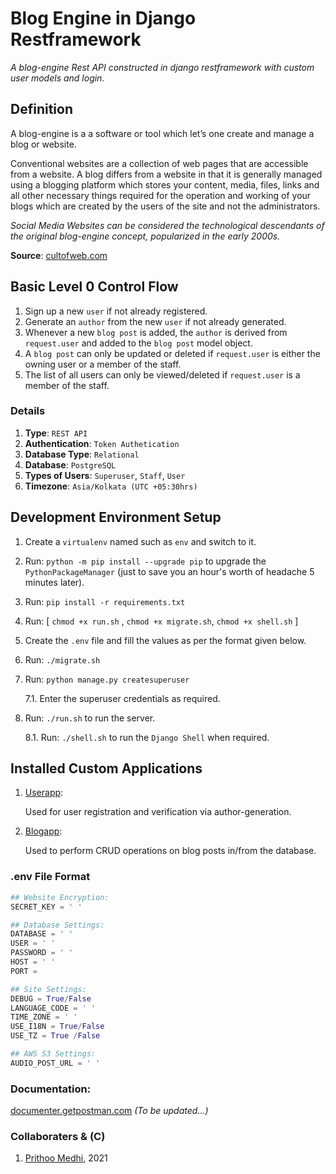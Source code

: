 # Blog Engine in Django Restframework 

_A blog-engine Rest API constructed in django restframework with custom user models and login._

## Definition

<p> A blog-engine is a a software or tool which let’s one create and manage a blog or website. </p>

<p> Conventional websites are a collection of web pages that are accessible from a website. A blog differs from a website in that it is generally managed using a blogging platform which stores your content, media, files, links and all other necessary things required for the operation and working of your blogs which are created by the users of the site and not the administrators. </p>

_Social Media Websites can be considered the technological descendants of the original blog-engine concept, popularized in the early 2000s._

__Source__: [cultofweb.com](https://cultofweb.com/blog/blogging-platforms-compared/)

## Basic Level 0 Control Flow

1. Sign up a new ```user``` if not already registered.
2. Generate an ```author``` from the new ```user``` if not already generated.
3. Whenever a new ```blog post``` is added, the ```author``` is derived from ```request.user``` and added to the ```blog post``` model object.
4. A ```blog post``` can only be updated or deleted if ```request.user``` is either the owning user or a member of the staff.
5. The list of all users can only be viewed/deleted if ```request.user``` is a member of the staff.

### Details

1. __Type__: ```REST API```
2. __Authentication__: ```Token Authetication```
3. __Database Type__: ```Relational```
4. __Database__: ```PostgreSQL```
5. __Types of Users__: ```Superuser```, ```Staff```, ```User```
6. __Timezone__: ```Asia/Kolkata (UTC +05:30hrs)```

## Development Environment Setup

1. Create a ```virtualenv``` named such as ```env``` and switch to it.
2. Run: ```python -m pip install --upgrade pip``` to upgrade the ```PythonPackageManager``` (just to save you an hour's worth of headache 5 minutes later).
3. Run: ```pip install -r requirements.txt```
4. Run: [
    ```chmod +x run.sh``` ,
    ```chmod +x migrate.sh```,
    ```chmod +x shell.sh```
    ]
5. Create the ```.env``` file and fill the values as per the format given below.
6. Run: ```./migrate.sh```
7. Run: ```python manage.py createsuperuser```

    7.1. Enter the superuser credentials as required.
8. Run: ```./run.sh``` to run the server.

    8.1. Run: ```./shell.sh``` to run the ```Django Shell``` when required.

## Installed Custom Applications

1. [Userapp](https://github.com/Arkiralor/BlogProjectDjangoRF/tree/master/userapp):

    Used for user registration and verification via author-generation.

2. [Blogapp](https://github.com/Arkiralor/BlogProjectDjangoRF/tree/master/blogapp):

    Used to perform CRUD operations on blog posts in/from the database.

### .env File Format

``` python
## Website Encryption:
SECRET_KEY = ' '

## Database Settings:
DATABASE = ' '
USER = ' '
PASSWORD = ' '
HOST = ' '
PORT =  

## Site Settings:
DEBUG = True/False
LANGUAGE_CODE = ' '
TIME_ZONE = ' '
USE_I18N = True/False
USE_TZ = True /False

## AWS S3 Settings:
AUDIO_POST_URL = ' '
```

### Documentation:

[documenter.getpostman.com](https://documenter.getpostman.com/view/17779018/UVXnFtk8)
_(To be updated...)_

### Collaboraters & (C)

1. [Prithoo Medhi](https://github.com/Arkiralor), 2021
